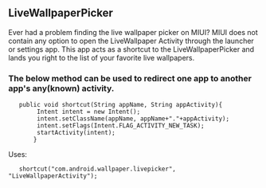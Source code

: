 ## LiveWallpaperPicker
Ever had a problem finding the live wallpaper picker on MIUI? MIUI does not contain any option to open the LiveWallpaper Activity through the launcher or settings app.
This app acts as a shortcut to the LiveWallpaperPicker and lands you right to the list of your favorite live wallpapers.

### The below method can be used to redirect one app to another app's any(known) activity.
```
   public void shortcut(String appName, String appActivity){
        Intent intent = new Intent();
        intent.setClassName(appName, appName+"."+appActivity);
        intent.setFlags(Intent.FLAG_ACTIVITY_NEW_TASK);
        startActivity(intent);
       }
```
Uses:
```
   shortcut("com.android.wallpaper.livepicker", "LiveWallpaperActivity");
```
